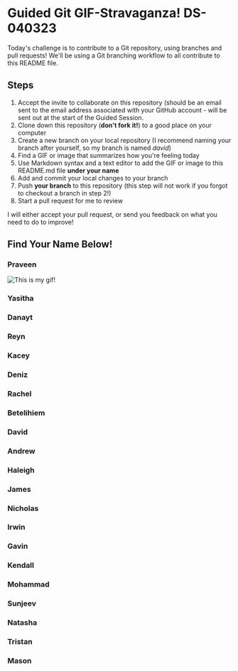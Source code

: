 # Guided Git GIF-Stravaganza! DS-040323

Today's challenge is to contribute to a Git repository, using branches and pull requests! We'll be using a Git branching workflow to all contribute to this README file.

## Steps

1. Accept the invite to collaborate on this repository (should be an email sent to the email address associated with your GitHub account - will be sent out at the start of the Guided Session.
2. Clone down this repository (**don't fork it!**) to a good place on your computer
3. Create a new branch on your local repository (I recommend naming your branch after yourself, so my branch is named _david_)
4. Find a GIF or image that summarizes how you're feeling today
5. Use Markdown syntax and a text editor to add the GIF or image to this README.md file **under your name**
6. Add and commit your local changes to your branch
7. Push **your branch** to this repository (this step will not work if you forgot to checkout a branch in step 2!)
8. Start a pull request for me to review

I will either accept your pull request, or send you feedback on what you need to do to improve!

## Find Your Name Below!

### Praveen

![This is my gif!](https://media.giphy.com/media/Y4pAQv58ETJgRwoLxj/giphy-downsized-large.gif)

### Yasitha


### Danayt


### Reyn


### Kacey


### Deniz


### Rachel


### Betelihiem


### David


### Andrew


### Haleigh


### James


### Nicholas


### Irwin


### Gavin


### Kendall


### Mohammad


### Sunjeev


### Natasha


### Tristan


### Mason

